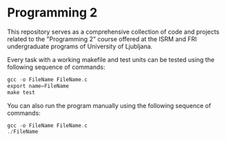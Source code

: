 # Programming 2
This repository serves as a comprehensive collection of code and projects related to the "Programming 2" course offered at the ISRM and FRI undergraduate programs of University of Ljubljana.

Every task with a working makefile and test units can be tested using the following sequence of commands:
```c
gcc -o FileName FileName.c
export name=FileName
make test
```
You can also run the program manually using the following sequence of commands:
```c
gcc -o FileName FileName.c
./FileName
```
